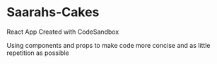 # Saarahs-Cakes

React App Created with CodeSandbox

Using components and props to make code more concise and as little repetition as possible 
